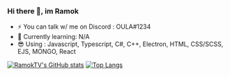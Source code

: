 ### Hi there 👋, im Ramok

- ⚡ You can talk w/ me on Discord : OULA#1234
- 📕 Currently learning: N/A
- 😎 Using : Javascript, Typescript, C#, C++, Electron, HTML, CSS/SCSS, EJS, MONGO, React

[![RamokTV's GitHub stats](https://github-readme-stats.vercel.app/api?username=ramoktvl&show_icons=true&count_private=true&theme=radical)](https://github.com/anuraghazra/github-readme-stats)
[![Top Langs](https://github-readme-stats.vercel.app/api/top-langs/?username=ramoktvl&layout=compact&theme=radical)](https://github.com/anuraghazra/github-readme-stats)
